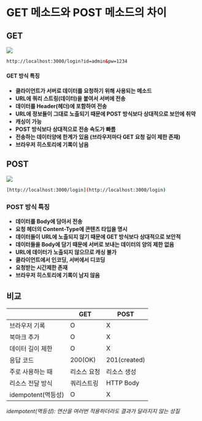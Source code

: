 # GET 메소드와 POST 메소드의 차이

## GET

<img src="https://img1.daumcdn.net/thumb/R1280x0/?scode=mtistory2&fname=https%3A%2F%2Fblog.kakaocdn.net%2Fdn%2FXERQo%2Fbtq1V1dAcH6%2FNwPHKrk5Anov8k07IEVvJk%2Fimg.png](https://img1.daumcdn.net/thumb/R1280x0/?scode=mtistory2&fname=https%3A%2F%2Fblog.kakaocdn.net%2Fdn%2FXERQo%2Fbtq1V1dAcH6%2FNwPHKrk5Anov8k07IEVvJk%2Fimg.png">

```xml
http://localhost:3000/login?id=admin&pw=1234
```

#### **GET 방식 특징**

- **클라이언트가 서버로 데이터를 요청하기 위해 사용되는 메소드**
- **URL에 쿼리 스트링(데이터)을 붙여서 서버에 전송**
- **데이터를 Header(헤더)에 포함하여 전송**
- **URL에 정보들이 그대로 노출되기 때문에 POST 방식보다 상대적으로 보안에 취약**
- **캐싱이 가능**
- **POST 방식보다 상대적으로 전송 속도가 빠름**
- **전송하는 데이터양에 한계가 있음 (브라우저마다 GET 요청 길이 제한 존재)**
- **브라우저 히스토리에 기록이 남음**

## POST

<img src="https://img1.daumcdn.net/thumb/R1280x0/?scode=mtistory2&fname=https%3A%2F%2Fblog.kakaocdn.net%2Fdn%2FbNJD8M%2Fbtq11ze8djG%2FcngAXjE9F8Cw34Sa312xqK%2Fimg.png](https://img1.daumcdn.net/thumb/R1280x0/?scode=mtistory2&fname=https%3A%2F%2Fblog.kakaocdn.net%2Fdn%2FbNJD8M%2Fbtq11ze8djG%2FcngAXjE9F8Cw34Sa312xqK%2Fimg.png">

```bash
[http://localhost:3000/login](http://localhost:3000/login)
```

### **POST 방식 특징**

- **데이터를 Body에 담아서 전송**
- **요청 헤더의 Content-Type에 콘텐츠 타입을 명시**
- **데이터들이 URL에 노출되지 않기 때문에 GET 방식보다 상대적으로 보안적**
- **데이터들을 Body에 담기 때문에 서버로 보내는 데이터의 양의 제한 없음**
- **URL에 데이터가 노출되지 않으므로 캐싱 불가**
- **클라이언트에서 인코딩, 서버에서 디코딩**
- **요청받는 시간제한 존재**
- **브라우저 히스토리에 기록이 남지 않음**

## 비교

|  | GET | POST |
| --- | --- | --- |
| 브라우저 기록 | O | X |
| 북마크 추가 | O | X |
| 데이터 길이 제한 | O | X |
| 응답 코드 | 200(OK) | 201(created) |
| 주로 사용하는 때 | 리소스 요청 | 리소스 생성 |
| 리소스 전달 방식 | 쿼리스트링 | HTTP Body |
| idempotent(멱등성) | O | X |

*idempotent(멱등성): 연산을 여러번 적용하더라도 결과가 달라지지 않는 성질*

